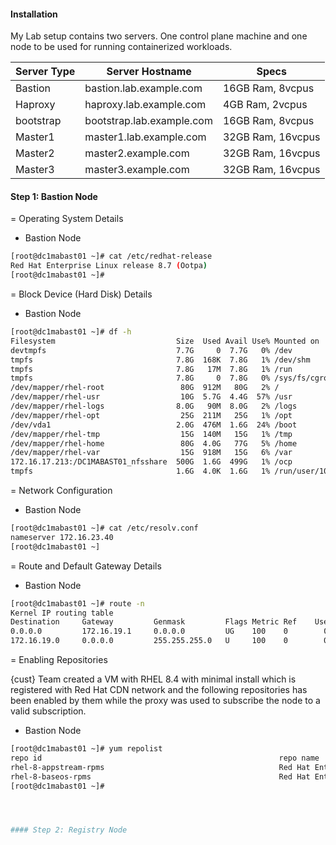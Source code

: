 #### Installation

My Lab setup contains two servers. One control plane machine and one node to be used for running containerized workloads.

|Server Type | Server Hostname | Specs|
|------------|-----------------|-------|
|Bastion  |bastion.lab.example.com  | 16GB Ram, 8vcpus|
|Haproxy |haproxy.lab.example.com | 4GB Ram, 2vcpus|
|bootstrap |bootstrap.lab.example.com | 16GB Ram, 8vcpus|
|Master1  |master1.lab.example.com  | 32GB Ram, 16vcpus|
|Master2 |master2.example.com | 32GB Ram, 16vcpus|
|Master3 |master3.example.com | 32GB Ram, 16vcpus|

#### Step 1: Bastion Node 
= Operating System Details

* Bastion Node
```bash
[root@dc1mabast01 ~]# cat /etc/redhat-release
Red Hat Enterprise Linux release 8.7 (Ootpa)
[root@dc1mabast01 ~]#
```

= Block Device (Hard Disk) Details

* Bastion Node

```bash
[root@dc1mabast01 ~]# df -h
Filesystem                           Size  Used Avail Use% Mounted on
devtmpfs                             7.7G     0  7.7G   0% /dev
tmpfs                                7.8G  168K  7.8G   1% /dev/shm
tmpfs                                7.8G   17M  7.8G   1% /run
tmpfs                                7.8G     0  7.8G   0% /sys/fs/cgroup
/dev/mapper/rhel-root                 80G  912M   80G   2% /
/dev/mapper/rhel-usr                  10G  5.7G  4.4G  57% /usr
/dev/mapper/rhel-logs                8.0G   90M  8.0G   2% /logs
/dev/mapper/rhel-opt                  25G  211M   25G   1% /opt
/dev/vda1                            2.0G  476M  1.6G  24% /boot
/dev/mapper/rhel-tmp                  15G  140M   15G   1% /tmp
/dev/mapper/rhel-home                 80G  4.0G   77G   5% /home
/dev/mapper/rhel-var                  15G  918M   15G   6% /var
172.16.17.213:/DC1MABAST01_nfsshare  500G  1.6G  499G   1% /ocp
tmpfs                                1.6G  4.0K  1.6G   1% /run/user/1002
```
= Network Configuration

* Bastion Node

```bash
[root@dc1mabast01 ~]# cat /etc/resolv.conf
nameserver 172.16.23.40
[root@dc1mabast01 ~]
```


= Route and Default Gateway Details

* Bastion Node

```bash
[root@dc1mabast01 ~]# route -n
Kernel IP routing table
Destination     Gateway         Genmask         Flags Metric Ref    Use Iface
0.0.0.0         172.16.19.1     0.0.0.0         UG    100    0        0 ens3
172.16.19.0     0.0.0.0         255.255.255.0   U     100    0        0 ens3
```

= Enabling Repositories

{cust} Team created a VM with RHEL 8.4 with minimal install which is registered with Red Hat CDN network and the following repositories has been enabled by them while the proxy was used to subscribe the node to a valid subscription.

* Bastion Node

```bash
[root@dc1mabast01 ~]# yum repolist
repo id                                                     repo name
rhel-8-appstream-rpms                                       Red Hat Enterprise Linux 8 Beta - x86_64 - Source
rhel-8-baseos-rpms                                          Red Hat Enterprise Linux 8 Beta - x86_64 - extra-Source
[root@dc1mabast01 ~]#




#### Step 2: Registry Node